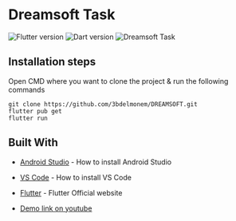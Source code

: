 # Dreamsoft Task
![Flutter version](https://img.shields.io/badge/Flutter-Version%203.16.5-blue) ![Dart version](https://img.shields.io/badge/Dart-Version%203.2.3-blue) ![Dreamsoft Task](https://img.shields.io/badge/Dream%20Soft%20Task-Version%201.0.0-green)

## Installation steps

Open CMD where you want to clone the project & run the following commands

```
git clone https://github.com/3bdelmonem/DREAMSOFT.git
flutter pub get
flutter run
```

## Built With

- [Android Studio](https://developer.android.com/studio/install) - How to install Android Studio
- [VS Code](https://code.visualstudio.com/) - How to install VS Code
- [Flutter](https://flutter.dev) - Flutter Official website

- [Demo link on youtube](https://youtu.be/ql_stLZHhHY)

